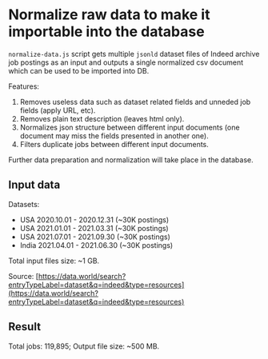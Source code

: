 # Normalize raw data to make it importable into the database

`normalize-data.js` script gets multiple `jsonld` dataset files of Indeed archive job postings as an input and outputs a single normalized csv document which can be used to be imported into DB.

Features:
1. Removes useless data such as dataset related fields and unneded job fields (apply URL, etc).
2. Removes plain text description (leaves html only).
3. Normalizes json structure between different input documents (one document may miss the fields presented in another one).
4. Filters duplicate jobs between different input documents.

Further data preparation and normalization will take place in the database.

## Input data

Datasets:
* USA 2020.10.01 - 2020.12.31 (~30K postings)
* USA 2021.01.01 - 2021.03.31 (~30K postings)
* USA 2021.07.01 - 2021.09.30 (~30K postings)
* India 2021.04.01 - 2021.06.30 (~30K postings)

Total input files size: ~1 GB.

Source: [https://data.world/search?entryTypeLabel=dataset&q=indeed&type=resources](https://data.world/search?entryTypeLabel=dataset&q=indeed&type=resources)

## Result

Total jobs: 119,895;
Output file size: ~500 MB.